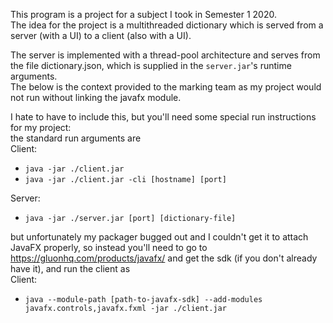 This program is a project for a subject I took in Semester 1 2020.  
The idea for the project is a multithreaded dictionary which is served from a server (with a UI) to a client (also with a UI).  
  
The server is implemented with a thread-pool architecture and serves from the file dictionary.json, which is supplied in the `server.jar`'s runtime arguments.  
The below is the context provided to the marking team as my project would not run without linking the javafx module.
  

I hate to have to include this, but you'll need some special run instructions for my project:  
the standard run arguments are  
Client:  
-  `java -jar ./client.jar`  
-  `java -jar ./client.jar -cli [hostname] [port]`  
  
Server:  
-  `java -jar ./server.jar [port] [dictionary-file]`  

but unfortunately my packager bugged out and I couldn't get it to attach JavaFX properly, so instead you'll need to go to  
https://gluonhq.com/products/javafx/ and get the sdk (if you don't already have it), and run the client as  
Client:  
-  `java --module-path [path-to-javafx-sdk] --add-modules javafx.controls,javafx.fxml -jar ./client.jar`